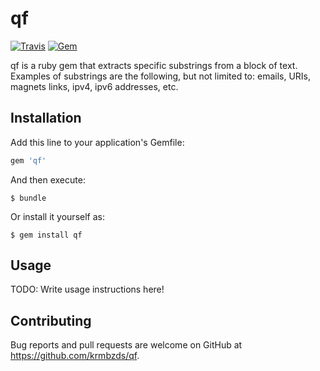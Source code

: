 # qf

[![Travis](https://img.shields.io/travis/krmbzds/qf.svg)](https://travis-ci.org/krmbzds/qf)
[![Gem](https://img.shields.io/gem/dv/qf/stable.svg)](https://rubygems.org/gems/qf)

qf is a ruby gem that extracts specific substrings from a block of text. Examples of substrings are the following, but not limited to: emails, URIs, magnets links, ipv4, ipv6 addresses, etc.

## Installation

Add this line to your application's Gemfile:

```ruby
gem 'qf'
```

And then execute:

    $ bundle

Or install it yourself as:

    $ gem install qf

## Usage

TODO: Write usage instructions here!

## Contributing

Bug reports and pull requests are welcome on GitHub at https://github.com/krmbzds/qf.
